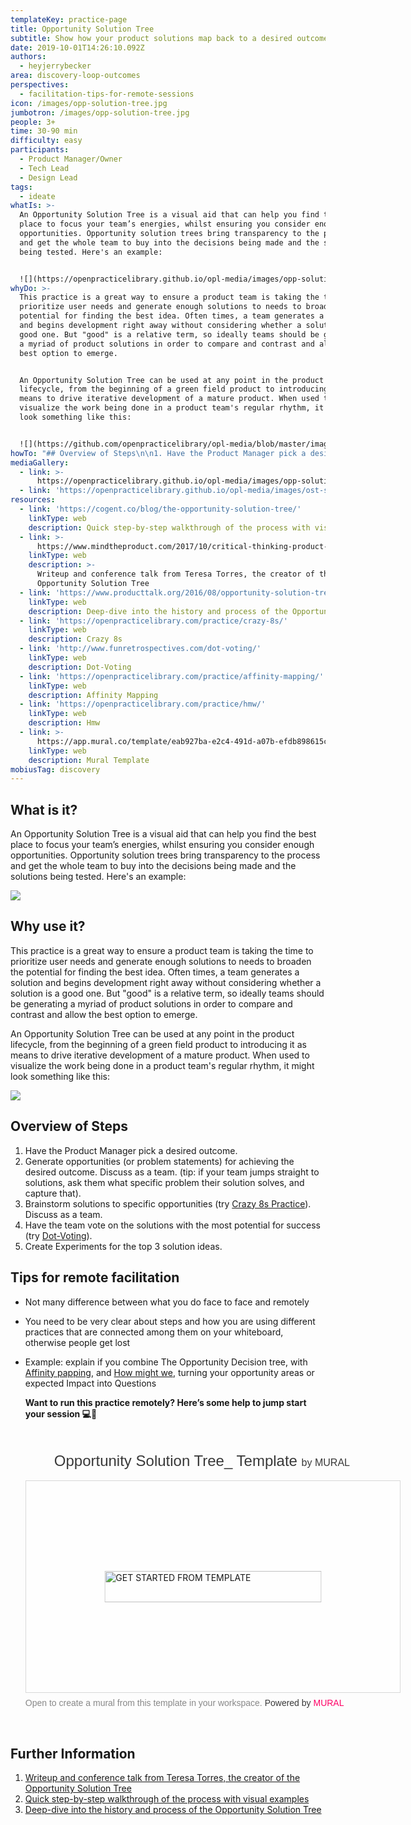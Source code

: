 ```yaml
---
templateKey: practice-page
title: Opportunity Solution Tree
subtitle: Show how your product solutions map back to a desired outcome
date: 2019-10-01T14:26:10.092Z
authors:
  - heyjerrybecker
area: discovery-loop-outcomes
perspectives:
  - facilitation-tips-for-remote-sessions
icon: /images/opp-solution-tree.jpg
jumbotron: /images/opp-solution-tree.jpg
people: 3+
time: 30-90 min
difficulty: easy
participants:
  - Product Manager/Owner
  - Tech Lead
  - Design Lead
tags:
  - ideate
whatIs: >-
  An Opportunity Solution Tree is a visual aid that can help you find the best
  place to focus your team’s energies, whilst ensuring you consider enough
  opportunities. Opportunity solution trees bring transparency to the process
  and get the whole team to buy into the decisions being made and the solutions
  being tested. Here's an example:


  ![](https://openpracticelibrary.github.io/opl-media/images/opp-solution-tree.jpg)
whyDo: >-
  This practice is a great way to ensure a product team is taking the time to
  prioritize user needs and generate enough solutions to needs to broaden the
  potential for finding the best idea. Often times, a team generates a solution
  and begins development right away without considering whether a solution is a
  good one. But "good" is a relative term, so ideally teams should be generating
  a myriad of product solutions in order to compare and contrast and allow the
  best option to emerge.


  An Opportunity Solution Tree can be used at any point in the product
  lifecycle, from the beginning of a green field product to introducing it as
  means to drive iterative development of a mature product. When used to
  visualize the work being done in a product team's regular rhythm, it might
  look something like this:


  ![](https://github.com/openpracticelibrary/opl-media/blob/master/images/ost-scale.png?raw=true)
howTo: "## Overview of Steps\n\n1. Have the Product Manager pick a desired outcome.\n\n2. Generate opportunities (or problem statements) for achieving the desired outcome. Discuss as a team. (tip: if your team jumps straight to solutions, ask them what specific problem their solution solves, and capture that).\n\n3. Brainstorm solutions to specific opportunities (try [Crazy 8s Practice](https://openpracticelibrary.com/practice/crazy-8s/)). Discuss as a team.\n\n4. Have the team vote on the solutions with the most potential for success (try [Dot-Voting](http://www.funretrospectives.com/dot-voting/)).\n\n5. Create Experiments for the top 3 solution ideas.\n\n## Tips for remote facilitation\n\n* Not many difference between what you do face to face and remotely\n\n* You need to be very clear about steps and how you are using different practices that are connected among them on your whiteboard, otherwise people get lost\n\n* Example: explain if you combine The Opportunity Decision tree, with [Affinity papping](https://openpracticelibrary.com/practice/affinity-mapping/), and [How might we](https://openpracticelibrary.com/practice/hmw/), turning your opportunity areas or expected Impact into Questions\n\n**Want to run this practice remotely? See the Mural Template below! \U0001F4BB\U0001F64F**"
mediaGallery:
  - link: >-
      https://openpracticelibrary.github.io/opl-media/images/opp-solution-tree.jpg
  - link: 'https://openpracticelibrary.github.io/opl-media/images/ost-scale.png'
resources:
  - link: 'https://cogent.co/blog/the-opportunity-solution-tree/'
    linkType: web
    description: Quick step-by-step walkthrough of the process with visual examples
  - link: >-
      https://www.mindtheproduct.com/2017/10/critical-thinking-product-teams-teresa-torres/
    linkType: web
    description: >-
      Writeup and conference talk from Teresa Torres, the creator of the
      Opportunity Solution Tree
  - link: 'https://www.producttalk.org/2016/08/opportunity-solution-tree/'
    linkType: web
    description: Deep-dive into the history and process of the Opportunity Solution Tree
  - link: 'https://openpracticelibrary.com/practice/crazy-8s/'
    linkType: web
    description: Crazy 8s
  - link: 'http://www.funretrospectives.com/dot-voting/'
    linkType: web
    description: Dot-Voting
  - link: 'https://openpracticelibrary.com/practice/affinity-mapping/'
    linkType: web
    description: Affinity Mapping
  - link: 'https://openpracticelibrary.com/practice/hmw/'
    linkType: web
    description: Hmw
  - link: >-
      https://app.mural.co/template/eab927ba-e2c4-491d-a07b-efdb898615c5/1a3af620-a016-478f-93d9-d0ea65d0561c
    linkType: web
    description: Mural Template
mobiusTag: discovery
---
```

## What is it?

An Opportunity Solution Tree is a visual aid that can help you find the best place to focus your team’s energies, whilst ensuring you consider enough opportunities. Opportunity solution trees bring transparency to the process and get the whole team to buy into the decisions being made and the solutions being tested. Here's an example:

![](/images/opp-solution-tree.jpg)

## Why use it?

This practice is a great way to ensure a product team is taking the time to prioritize user needs and generate enough solutions to needs to broaden the potential for finding the best idea. Often times, a team generates a solution and begins development right away without considering whether a solution is a good one. But "good" is a relative term, so ideally teams should be generating a myriad of product solutions in order to compare and contrast and allow the best option to emerge.

An Opportunity Solution Tree can be used at any point in the product lifecycle, from the beginning of a green field product to introducing it as means to drive iterative development of a mature product. When used to visualize the work being done in a product team's regular rhythm, it might look something like this:

![](/images/ost-scale.png)

## Overview of Steps

1. Have the Product Manager pick a desired outcome.
2. Generate opportunities (or problem statements) for achieving the desired outcome. Discuss as a team. (tip: if your team jumps straight to solutions, ask them what specific problem their solution solves, and capture that).
3. Brainstorm solutions to specific opportunities (try [Crazy 8s Practice](https://openpracticelibrary.com/practice/crazy-8s/)). Discuss as a team.
4. Have the team vote on the solutions with the most potential for success (try [Dot-Voting](http://www.funretrospectives.com/dot-voting/)).
5. Create Experiments for the top 3 solution ideas.

## Tips for remote facilitation

- Not many difference between what you do face to face and remotely
- You need to be very clear about steps and how you are using different practices that are connected among them on your whiteboard, otherwise people get lost
- Example: explain if you combine The Opportunity Decision tree, with [Affinity papping](https://openpracticelibrary.com/practice/affinity-mapping/), and [How might we](https://openpracticelibrary.com/practice/hmw/), turning your opportunity areas or expected Impact into Questions

  **Want to run this practice remotely? Here’s some help to jump start your session 💻🙏**

  <div style="width: 600px;"> <h1 style="position: relative;vertical-align: middle;display: inline-block; font-size: 24px; line-height:28px; color: #393939;margin-bottom: 14px; font-weight: 300;font-family: Proxima Nova, sans-serif;"> <span style="padding-left: 46px; display: inline-block;"> Opportunity Solution Tree_ Template <span style="font-size: 16px; color: #393939; font-weight: 300;"> by MURAL </span> </span> </h1> <div style="position: relative;padding-bottom: 56.25%;height: 0; overflow: hidden; max-width: 800px; min-width: 320px; border-width: 1px; border-style: solid; border-color: #d8d8d8;"> <div style="position: absolute;top: 0;left: 0;z-index: 10; width: 100%; height: 100%;background: url(https://murally.blob.core.windows.net/thumbnails/warhw2023/templates/eab927ba-e2c4-491d-a07b-efdb898615c5.png?v=a657cb76-b066-4459-a0d9-9cd19dd1abb3) no-repeat center center; background-size: cover;"> <div style="position: absolute;top: 0;left: 0;z-index: 20;width: 100%; height: 100%;background-color: white;-webkit-filter: opacity(.4);"> </div> <a href="https://app.mural.co/template/eab927ba-e2c4-491d-a07b-efdb898615c5/1a3af620-a016-478f-93d9-d0ea65d0561c" target="_blank" style="transform: translate(-50%, -50%);top: 50%;left: 50%; position: absolute; z-index: 30; border: none; background: transparent;"> <img src="https://app.mural.co/static/images/button-template-large.png" alt="GET STARTED FROM TEMPLATE" width="347" height="50" style="width: 347px !important; height: 50px !important"> </a> </div> </div> <p style="margin-top: 7px;margin-bottom: 60px;line-height: 18px; font-size: 14px;font-family: Proxima Nova, sans-serif;font-weight: 400; color: #888888;"> Open to create a mural from this template in your workspace. <span style="color: #393939;"> Powered by </span> <a href="https://mural.co/" target="_blank" style="text-decoration: none;"> <span style="color: #ff0065;">MURAL</span> </a> </p></div>

## Further Information

1. [Writeup and conference talk from Teresa Torres, the creator of the Opportunity Solution Tree](https://www.mindtheproduct.com/2017/10/critical-thinking-product-teams-teresa-torres/)
2. [Quick step-by-step walkthrough of the process with visual examples](https://cogent.co/blog/the-opportunity-solution-tree/)
3. [Deep-dive into the history and process of the Opportunity Solution Tree](https://www.producttalk.org/2016/08/opportunity-solution-tree/)
